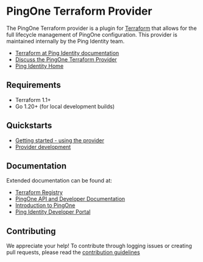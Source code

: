# PingOne Terraform Provider

The PingOne Terraform provider is a plugin for [Terraform](https://www.terraform.io/) that allows for the full lifecycle management of PingOne configuration. This provider is maintained internally by the Ping Identity team.

* [Terraform at Ping Identity documentation](https://terraform.pingidentity.com)
* [Discuss the PingOne Terraform Provider](https://support.pingidentity.com/s/topic/0TO1W000000IF30WAG/pingdevops)
* [Ping Identity Home](https://www.pingidentity.com/en.html)

## Requirements
* Terraform 1.1+
* Go 1.20+ (for local development builds)

## Quickstarts

* [Getting started - using the provider](https://registry.terraform.io/providers/pingidentity/pingone/latest/docs)
* [Provider development](CONTRIBUTING.md)

## Documentation

Extended documentation can be found at:
* [Terraform Registry](https://registry.terraform.io/providers/pingidentity/pingone/latest/docs)
* [PingOne API and Developer Documentation](https://apidocs.pingidentity.com/pingone/platform/v1/api/)
* [Introduction to PingOne](https://docs.pingidentity.com/bundle/pingone/page/als1564020488261.html)
* [Ping Identity Developer Portal](https://developer.pingidentity.com/en.html)

## Contributing

We appreciate your help! To contribute through logging issues or creating pull requests, please read the [contribution guidelines](CONTRIBUTING.md)
